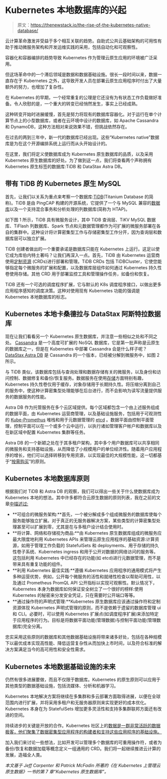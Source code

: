 # Kubernetes 本地数据库的兴起

> 原文：<https://thenewstack.io/the-rise-of-the-kubernetes-native-database/>

云计算革命激发并受益于多个相互关联的趋势。自助式公共云基础架构的可用性有助于推动微服务架构和开发运维实践的采用，包括自动化和可观察性。

容器化和容器编排的趋势导致 Kubernetes 作为管理云原生应用的环境被广泛采用。

但这场革命中的一个滞后领域是数据和数据基础设施。很长一段时间以来，数据一直存在于 Kubernetes 之外，这导致开发人员在部署云原生应用程序时付出了大量额外的努力，也增加了复杂性。

在 Kubernetes 的早期，一个经常重复的公理是它还没有为有状态工作负载做好准备。令人欣慰的是，一个重大的转变已经悄然发生，事实上已经成熟。

这种转变开始时进展缓慢，首先是努力将现有的数据库容器化。对于运行在单个计算节点上的小型数据库，或者在云环境中设计的数据库，如 Apache Cassandra 和 DynamoDB，这种方法相对来说效果不错，但挑战依然存在。

在过去的两到三年中，新一代的数据库已经出现。这些“Kubernetes native”数据库是为在这个开源编排系统上运行而从头开始设计的。

在这里，我们将定义使数据库成为 Kubernetes 原生数据库的品质，以及采用 Kubernetes 原生数据库的好处。为了做到这一点，我们将查看两个声称拥有 Kubernetes 原生标签的数据库:TiDB 和 DataStax Astra DB。

## 带有 TiDB 的 Kubernetes 原生 MySQL

首先，让我们以关系为重点来考察一个数据库:[TiDB](https://www.pingcap.com/)(Titanium Database 的简称)。TiDB 是由 PingCAP 构建的开源系统，它提供了一个与 MySQL 兼容的[数据库](https://thenewstack.io/tidb-brings-distributed-scalability-sql/)以及一个支持混合事务和分析处理的列数据库(简称为 HTAP)。

如下图 1 所示，TiDB 具有微服务设计，其中 TiDB 查询层、TiKV MySQL 数据库、TiFlash 列数据库、Spark 节点和元数据管理都作为可扩展的微服务部署在各自的集群中。这种设计将计算密集型工作与存储密集型工作分开，因为查询层和数据库层可以独立扩展。

TiDB 创建者做出的一个重要承诺是数据库只能在 Kubernetes 上运行。这足以使它成为库伯内特土著吗？让我们再深入一点。首先，TiDB 由 Kubernetes 运营商使用[定制资源](https://kubernetes.io/docs/concepts/extend-kubernetes/api-extension/custom-resources/) (CRDs)进行部署和管理。TiDB CRDs 包括 TiDBCluster，它使您能够指定每个微服务的扩展和配置，以及数据库层组件如何通过 Kubernetes 持久性卷使用存储。其他 CRD 用于部署监控工具和管理操作任务，如备份和恢复。

TiDB 还有一个可选的调度程序扩展，它与默认的 K8s 调度程序接口，以做出更多应用程序感知的调度决策。这种对使用现有 Kubernetes 功能的强调是 Kubernetes 本地数据库的标志。

## Kubernetes 本地卡桑德拉与 DataStax 阿斯特拉数据库

现在让我们看看另一个 Kubernetes 原生数据库，并注意一些相似之处和不同之处。 [Cassandra](https://thenewstack.io/an-apache-cassandra-breakthrough-acid-transactions-at-scale/) 是一个高度可扩展的 NoSQL 数据库，它是第一批声称是云原生的数据库之一，但是在 Kubernetes 中部署 Cassandra 会是什么样子呢？ [DataStax Astra DB](https://dtsx.io/3irqQ5S) 是 Cassandra 的一个版本，已经被分解到微服务中，如图 2 所示。

与 TiDB 类似，该数据库包括与查询处理和数据存储有关的微服务，以及身份和访问控制、数据修复和备份/恢复服务。数据服务在使用[存储](https://thenewstack.io/apache-cassandra-persistent-data-storage-for-scalable-microservices-applications/)方面特别有趣，Kubernetes 持久性卷仅用于缓存，对象存储用于长期持久性。将压缩分离到自己的服务中，使这种计算密集型处理能够在后台进行，而不会影响为读写流量提供服务的数据服务的性能。

Astra DB 作为托管服务在多个云区域提供。每个区域都包含一个由上述服务组成的数据平面，由 Kubernetes 运营商管理，以及基础设施服务，包括用于可观测性的 [Kube-Promethus](https://github.com/prometheus-community/helm-charts/tree/main/charts/kube-prometheus-stack) 堆栈和用于元数据管理的 [etcd](https://etcd.io/) 。数据平面由控制平面管理，控制平面可以在一个或多个云中运行，以执行诸如管理客户帐户和数据库以及在新区域中配置 Kubernetes 集群等任务。

Astra DB 的一个新颖之处在于其多租户架构，其中多个用户数据库可以共享相同的微服务和支持基础设施，从而降低了小规模用户的单位经济性。随着用户应用程序的增长，他们可以选择转移到专用资源，以实现最佳的大规模性能，这一切都基于“[按需购买](https://dtsx.io/3GUaixE)”的原则。

## Kubernetes 本地数据库原则

根据我们对 TiDB 和 Astra DB 的观察，我们可以得出一些关于什么使数据库成为 Kubernetes 本地的想法。其中许多都符合云原生数据的原则列表，我在之前的文章[中描述过:](https://containerjournal.com/kubeconcnc/why-a-cloud-native-database-must-run-on-k8s/)

*   **可组合的微服务架构:**首先，一个被分解成多个组成微服务的数据库使每个服务能够独立扩展。对于真正的无服务器解决方案，某些类型的计算密集型处理甚至可以扩展到零，尤其是在与多租户设计结合使用时。
*   **将计算、网络和存储视为商品:**由 Kubernetes 原生数据库组成的微服务应最大限度地利用 Kubernetes APIs 来管理云原生应用程序的基础资源:计算资源，如用于管理工作负载的 StatefulSets 和 deployments、用于存储的持久性卷子系统、Kubernetes ingress 和用于公开对数据的网络访问的服务等。这包括利用 Kubernetes 中已经存在的功能(如 etcd)进行元数据管理，而不是带来具有重复功能的组件。
*   **利用 Kubernetes 最佳实践:**遵循 Kubernetes 应用程序的通用模式将产生多种运营优势，例如，公开每个微服务的活性和就绪性检查以帮助可用性，以及通过 Prometheus PromQL API 公开指标以实现可观察性。默认情况下，Kubernetes 本身为数据库如何保证安全树立了一个很好的榜样:使用 Kubernetes 的秘密来分发安全凭证，只在需要时公开端口等等。
*   **通过操作符的声明式管理:**Kubernetes 原生数据库应该通过操作符和定制资源体现 Kubernetes 声明式管理的原则，而不是依赖于遗留的数据库管理 ui 和 CLI。必要时，可以使用 Kubernetes 扩展点(如调度程序扩展)来添加特定于应用程序的行为。目标是将数据平面功能(管理数据)与控制平面功能(管理数据库)完全分离。

忠实采用这些原则的数据库和其他数据基础设施将带来诸多好处，包括在各种规模下以最优成本实现高性能、降低运营复杂性从而加快上市时间，以及符合标准的解决方案满足当今的高可用性和安全性需求。

## Kubernetes 本地数据基础设施的未来

仍然有很多进展要做，而且不仅限于数据库。Kubernetes 的原生原则可以应用于其他类型的数据基础设施，包括流媒体、分析和机器学习。

Kubernetes 本地解决方案将继续在多集群和多云部署方面取得进展，以便在全球范围内进行扩展，并将采用多租户和无服务器原则来实现更好的成本优化。Kubernetes 本身在为 StatefulSets 增加更多灵活性和支持多集群联邦方面还有改进的空间。

持续进步的关键是开放的合作。Kubernetes 社区上的[数据是一群非常活跃的数据极客，他们聚集了数据密集型应用程序的构建者和支持这些应用程序的基础设施。](https://dok.community)

加入我们来讨论一些想法，比如开发可以管理多个数据库的可重用操作符，或者为备份/恢复和数据加载等概念定义一组通用的 CRD。我们将一起继续推进云计算的发展，造福全人类。

*本文基于 Jeff Carpenter 和 Patrick McFadin 所著的《在 Kubernetes 上管理云原生数据》一书的第 7 章“Kubernetes 原生数据库”。*

<svg xmlns:xlink="http://www.w3.org/1999/xlink" viewBox="0 0 68 31" version="1.1"><title>Group</title> <desc>Created with Sketch.</desc></svg>